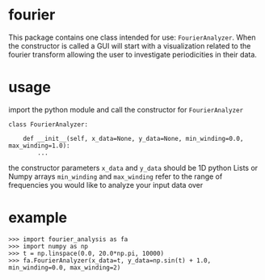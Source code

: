 # fourier
This package contains one class intended for use:
  `FourierAnalyzer`.
When the constructor is called a GUI will start with
  a visualization related to the fourier transform
  allowing the user to investigate periodicities in
  their data.

# usage
import the python module and call the constructor for `FourierAnalyzer`

```
class FourierAnalyzer:
    
    def __init__(self, x_data=None, y_data=None, min_winding=0.0, max_winding=1.0):
        ...
```
the constructor parameters `x_data` and `y_data` should be 1D python Lists or Numpy arrays
`min_winding` and `max_winding` refer to the range of frequencies you would like to analyze your input data over

# example
```
>>> import fourier_analysis as fa
>>> import numpy as np
>>> t = np.linspace(0.0, 20.0*np.pi, 10000)
>>> fa.FourierAnalyzer(x_data=t, y_data=np.sin(t) + 1.0, min_winding=0.0, max_winding=2)
```
